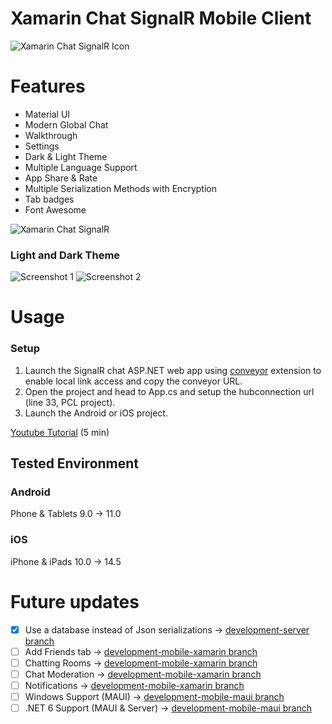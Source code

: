 # Xamarin Chat SignalR Mobile Client

![Xamarin Chat SignalR Icon](docs/icon.png)

# Features
- Material UI
- Modern Global Chat
- Walkthrough
- Settings
- Dark & Light Theme
- Multiple Language Support
- App Share & Rate
- Multiple Serialization Methods with Encryption
- Tab badges
- Font Awesome

![Xamarin Chat SignalR](docs/ios.png)

### Light and Dark Theme

![Screenshot 1](docs/Screenshot1.png)
![Screenshot 2](docs/Screenshot2.png)

# Usage

### Setup
1. Launch the SignalR chat ASP.NET web app using [conveyor](https://conveyor.cloud?utm_source=conveyor&utm_medium=linkshare&utm_campaign=conveyor) extension to enable local link access and copy the conveyor URL.
2. Open the project and head to App.cs and setup the hubconnection url (line 33, PCL project).
3. Launch the Android or iOS project.

[Youtube Tutorial](https://youtu.be/XJHMjS201nw) (5 min)

## Tested Environment

### Android
Phone & Tablets
9.0 -> 11.0
### iOS
iPhone & iPads
10.0 -> 14.5

# Future updates
- [x] Use a database instead of Json serializations -> [development-server branch](https://github.com/jihadkhawaja/xamarin-chat-signalr/tree/development-server)
- [ ] Add Friends tab -> [development-mobile-xamarin branch](https://github.com/jihadkhawaja/xamarin-chat-signalr/tree/development-mobile-xamarin)
- [ ] Chatting Rooms -> [development-mobile-xamarin branch](https://github.com/jihadkhawaja/xamarin-chat-signalr/tree/development-mobile-xamarin)
- [ ] Chat Moderation -> [development-mobile-xamarin branch](https://github.com/jihadkhawaja/xamarin-chat-signalr/tree/development-mobile-xamarin)
- [ ] Notifications -> [development-mobile-xamarin branch](https://github.com/jihadkhawaja/xamarin-chat-signalr/tree/development-mobile-xamarin)
- [ ] Windows Support (MAUI) -> [development-mobile-maui branch](https://github.com/jihadkhawaja/xamarin-chat-signalr/tree/development-mobile-maui)
- [ ] .NET 6 Support (MAUI & Server) -> [development-mobile-maui branch](https://github.com/jihadkhawaja/xamarin-chat-signalr/tree/development-mobile-maui)
